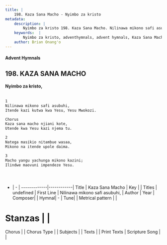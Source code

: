 ```yaml
---
title: |
    198. Kaza Sana Macho - Nyimbo za kristo
metadata:
    description: |
        Nyimbo za kristo 198. Kaza Sana Macho. Nilinawa mikono safi asubuhi, Itende kazi kutwa kwa Yesu, Yesu Mwokozi.  Chorus	 Kaza sana macho njiani kote, Utende kwa Yesu kazi njema tu.  
    keywords:  |
        Nyimbo za kristo, adventhymnals, advent hymnals, Kaza Sana Macho, Nilinawa mikono safi asubuhi,. 
    author: Brian Onang'o
---
```


#### Advent Hymnals
## 198. KAZA SANA MACHO
####  Nyimbo za kristo,

```txt

1
Nilinawa mikono safi asubuhi,
Itende kazi kutwa kwa Yesu, Yesu Mwokozi.

Chorus	
Kaza sana macho njiani kote,
Utende kwa Yesu kazi njema tu.

2
Natega masikio nitambue wasaa,
Mikono na itende upole daima.

3
Macho yangu yachunga mikono kazini;
Ilindwe maovuni impendeze Yesu.





```

- |   -  |
-------------|------------|
Title | Kaza Sana Macho |
Key |  |
Titles | undefined |
First Line | Nilinawa mikono safi asubuhi, |
Author | 
Year | 
Composer| |
Hymnal|  - |
Tune|  |
Metrical pattern | |
# Stanzas |  |
Chorus |  |
Chorus Type |  |
Subjects | |
Texts |  |
Print Texts | 
Scripture Song |  |
    
